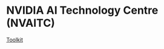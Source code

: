 **NVIDIA AI Technology Centre (NVAITC)**
===============

[Toolkit](https://github.com/NVIDIA/nvaitc-toolkit/tree/toolkit)

